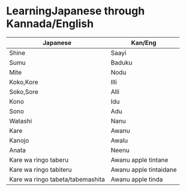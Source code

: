 # LearningJapanese through Kannada/English

Japanese | Kan/Eng
--------- | ---------
Shine | Saayi
Sumu | Baduku
Mite | Nodu
Koko,Kore | Illi
Soko,Sore | Alli
Kono | Idu
Sono | Adu
Watashi | Nanu
Kare | Awanu
Kanojo | Awalu
Anata | Neenu
Kare wa ringo taberu | Awanu apple tintane
Kare wa ringo tabiteru | Awanu apple tintaidane
Kare wa ringo tabeta/tabemashita | Awanu apple tinda